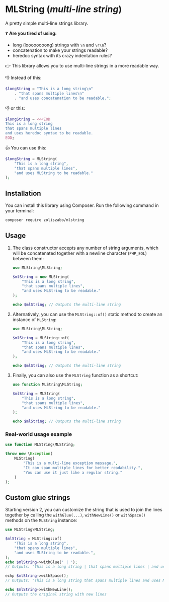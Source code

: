 # MLString (_multi-line string_)

A pretty simple multi-line strings library.

❓ **Are you tired of using:**
* long (loooooooong) strings with `\n` and `\r\n`?
* concatenation to make your strings readable?
* heredoc syntax with its crazy indentation rules?

👉 This library allows you to use multi-line strings in a more readable way.

👎 Instead of this:

```php
$longString = "This is a long string\n"
    . "that spans multiple lines\n"
    . "and uses concatenation to be readable.";
```

👎 or this:

```php
$longString = <<<EOD
This is a long string
that spans multiple lines
and uses heredoc syntax to be readable.
EOD;
```

👍 You can use this:

```php
$longString = MLString(
    "This is a long string",
    "that spans multiple lines",
    "and uses MLString to be readable."
);
```

## Installation
You can install this library using Composer. Run the following command in your terminal:

```bash
composer require zoliszabo/mlstring
```

## Usage

1. The class constructor accepts any number of string arguments, which will be concatenated together with a newline character (`PHP_EOL`) between them:

    ```php
    use MLString\MLString;

    $mlString = new MLString(
        "This is a long string",
        "that spans multiple lines",
        "and uses MLString to be readable."
    );

    echo $mlString; // Outputs the multi-line string
    ```

2. Alternatively, you can use the `MLString::of()` static method to create an instance of `MLString`:

    ```php
    use MLString\MLString;

    $mlString = MLString::of(
        "This is a long string",
        "that spans multiple lines",
        "and uses MLString to be readable."
    );

    echo $mlString; // Outputs the multi-line string
    ```

3. Finally, you can also use the `MLString` function as a shortcut:

    ```php
    use function MLString\MLString;

    $mlString = MLString(
        "This is a long string",
        "that spans multiple lines",
        "and uses MLString to be readable."
    );

    echo $mlString; // Outputs the multi-line string
    ```

### Real-world usage example

```php
use function MLString\MLString;

throw new \Exception(
    MLString(
        "This is a multi-line exception message.",
        "It can span multiple lines for better readability.",
        "You can use it just like a regular string."
    )
);
```

## Custom glue strings

Starting version 2, you can customize the string that is used to join the lines together by calling the `withGlue(...)`, `withNewLine()` or `withSpace()` methods on the `MLString` instance:
```php
use MLString\MLString;

$mlString = MLString::of(
    "This is a long string",
    "that spans multiple lines",
    "and uses MLString to be readable.",
);
echo $mlString->withGlue(' | ');
// Outputs: "This is a long string | that spans multiple lines | and uses MLString to be readable."

echp $mlString->withSpace();
// Outputs: "This is a long string that spans multiple lines and uses MLString to be readable."

echo $mlString->withNewLine();
// Outputs the original string with new lines
```
